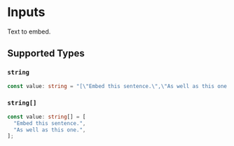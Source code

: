 # Inputs

Text to embed.


## Supported Types

### `string`

```typescript
const value: string = "[\"Embed this sentence.\",\"As well as this one.\"]";
```

### `string[]`

```typescript
const value: string[] = [
  "Embed this sentence.",
  "As well as this one.",
];
```

